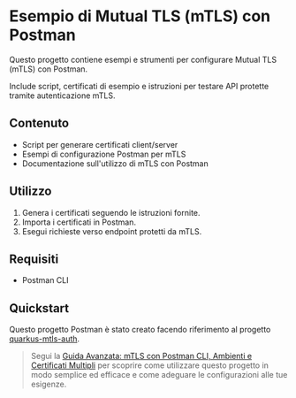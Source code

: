 # Esempio di Mutual TLS (mTLS) con Postman

Questo progetto contiene esempi e strumenti per configurare Mutual TLS (mTLS) con Postman.  

Include script, certificati di esempio e istruzioni per testare API protette tramite autenticazione mTLS.

## Contenuto

- Script per generare certificati client/server
- Esempi di configurazione Postman per mTLS
- Documentazione sull'utilizzo di mTLS con Postman

## Utilizzo

1. Genera i certificati seguendo le istruzioni fornite.
2. Importa i certificati in Postman.
3. Esegui richieste verso endpoint protetti da mTLS.

## Requisiti

- Postman CLI

## Quickstart

Questo progetto Postman è stato creato facendo riferimento al progetto [quarkus-mtls-auth](https://github.com/amusarra/quarkus-mtls-auth/).

> Segui la [Guida Avanzata: mTLS con Postman CLI, Ambienti e Certificati Multipli](https://bit.ly/4ns5WQB) per scoprire come utilizzare questo progetto in modo semplice ed efficace e come adeguare le configurazioni alle tue esigenze.
